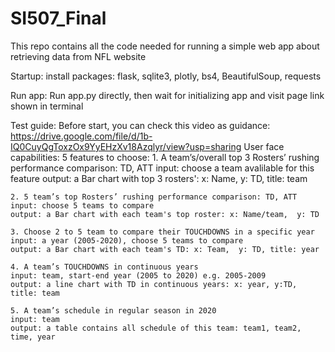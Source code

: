 # SI507_Final
This repo contains all the code needed for running a simple web app about retrieving data from NFL website

Startup: 
install packages:
flask, sqlite3, plotly, bs4, BeautifulSoup, requests


Run app:
Run app.py directly, then wait for initializing app and visit page link shown in terminal

Test guide:
Before start, you can check this video as guidance: https://drive.google.com/file/d/1b-IQ0CuyQgToxzOx9YyEHzXv18Azqlyr/view?usp=sharing
User face capabilities: 5 features to choose:
	1. A team’s/overall top 3 Rosters’ rushing performance comparison: TD, ATT
    input: choose a team avalilable for this feature
    output: a Bar chart with top 3 rosters': x: Name,  y: TD, title: team

    2. 5 team’s top Rosters’ rushing performance comparison: TD, ATT
    input: choose 5 teams to compare
    output: a Bar chart with each team's top roster: x: Name/team,  y: TD

    3. Choose 2 to 5 team to compare their TOUCHDOWNS in a specific year
    input: a year (2005-2020), choose 5 teams to compare
    output: a Bar chart with each team's TD: x: Team,  y: TD, title: year

    4. A team’s TOUCHDOWNS in continuous years
    input: team, start-end year (2005 to 2020) e.g. 2005-2009
    output: a line chart with TD in continuous years: x: year, y:TD, title: team

    5. A team’s schedule in regular season in 2020
    input: team
    output: a table contains all schedule of this team: team1, team2, time, year

